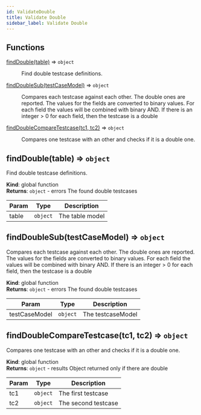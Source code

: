 ```yaml
---
id: ValidateDouble
title: Validate Double
sidebar_label: Validate Double
---
```


## Functions

<dl>
<dt><a href="#findDouble">findDouble(table)</a> ⇒ <code>object</code></dt>
<dd><p>Find double testcase definitions.</p>
</dd>
<dt><a href="#findDoubleSub">findDoubleSub(testCaseModel)</a> ⇒ <code>object</code></dt>
<dd><p>Compares each testcase against each other. The double ones are reported.
The values for the fields are converted to binary values. For each field the values
will be combined with binary AND. If there is an integer &gt; 0 for each field, then the testcase
is a double</p>
</dd>
<dt><a href="#findDoubleCompareTestcase">findDoubleCompareTestcase(tc1, tc2)</a> ⇒ <code>object</code></dt>
<dd><p>Compares one testcase with an other and checks if it is a double one.</p>
</dd>
</dl>

<a name="findDouble"></a>

## findDouble(table) ⇒ <code>object</code>
Find double testcase definitions.

**Kind**: global function  
**Returns**: <code>object</code> - errors  The found double testcases  

| Param | Type | Description |
| --- | --- | --- |
| table | <code>object</code> | The table model |

<a name="findDoubleSub"></a>

## findDoubleSub(testCaseModel) ⇒ <code>object</code>
Compares each testcase against each other. The double ones are reported.
The values for the fields are converted to binary values. For each field the values
will be combined with binary AND. If there is an integer > 0 for each field, then the testcase
is a double

**Kind**: global function  
**Returns**: <code>object</code> - errors  The found double testcases  

| Param | Type | Description |
| --- | --- | --- |
| testCaseModel | <code>object</code> | The testcaseModel |

<a name="findDoubleCompareTestcase"></a>

## findDoubleCompareTestcase(tc1, tc2) ⇒ <code>object</code>
Compares one testcase with an other and checks if it is a double one.

**Kind**: global function  
**Returns**: <code>object</code> - results  Object returned only if there are double  

| Param | Type | Description |
| --- | --- | --- |
| tc1 | <code>object</code> | The first testcase |
| tc2 | <code>object</code> | The second testcase |


